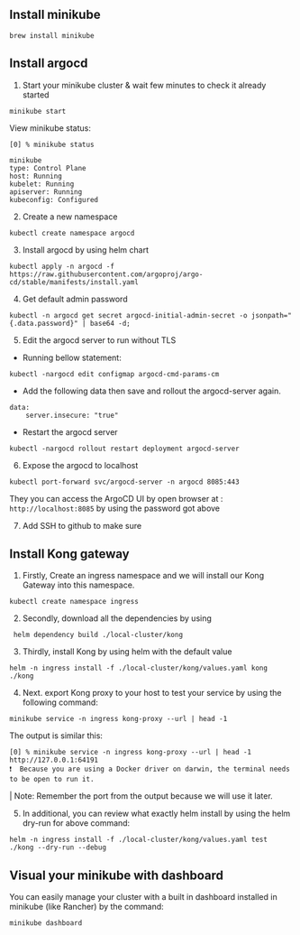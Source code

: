 ## Install minikube
```
brew install minikube
```

## Install argocd 
1. Start your minikube cluster & wait few minutes to check it already started
```
minikube start
```

View minikube status:
```
[0] % minikube status

minikube
type: Control Plane
host: Running
kubelet: Running
apiserver: Running
kubeconfig: Configured
```

2. Create a new namespace 

```
kubectl create namespace argocd
```

3. Install argocd by using helm chart

```
kubectl apply -n argocd -f https://raw.githubusercontent.com/argoproj/argo-cd/stable/manifests/install.yaml
```

4. Get default admin password

```
kubectl -n argocd get secret argocd-initial-admin-secret -o jsonpath="{.data.password}" | base64 -d;
```

5. Edit the argocd server to run without TLS
+ Running bellow statement: 

```
kubectl -nargocd edit configmap argocd-cmd-params-cm
```

+ Add the following data then save and rollout the argocd-server again.
```
data:
    server.insecure: "true"
```
+ Restart the argocd server

```
kubectl -nargocd rollout restart deployment argocd-server
```

6. Expose the argocd to localhost

```
kubectl port-forward svc/argocd-server -n argocd 8085:443
```
They you can access the ArgoCD UI by open browser at : `http://localhost:8085` by using the password got above

7. Add SSH to github to make sure 

## Install Kong gateway 
1. Firstly, Create an ingress namespace and we will install our Kong Gateway into this namespace.
```
kubectl create namespace ingress
```

2. Secondly, download all the dependencies by using
```
 helm dependency build ./local-cluster/kong
```

3. Thirdly, install Kong by using helm with the default value 
```
helm -n ingress install -f ./local-cluster/kong/values.yaml kong ./kong   
```

4. Next. export Kong proxy to your host to test your service by using the following command:
```
minikube service -n ingress kong-proxy --url | head -1
```

The output is similar this:
```
[0] % minikube service -n ingress kong-proxy --url | head -1
http://127.0.0.1:64191
❗  Because you are using a Docker driver on darwin, the terminal needs to be open to run it.
```
| Note: Remember the port from the output because we will use it later.

5. In additional, you can review what exactly helm install by using the helm dry-run for above command:
```
helm -n ingress install -f ./local-cluster/kong/values.yaml test ./kong --dry-run --debug
```

## Visual your minikube with dashboard
You can easily manage your cluster with a built in dashboard installed in minikube (like Rancher) by the command:
```
minikube dashboard
```

